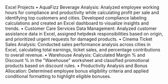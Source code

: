 Excel Projects
•	AquaFizz Beverage Analysis: Analyzed employee working hours for compliance and productivity while calculating profit per sale and identifying top customers and cities. Developed compliance labeling calculations and created an Excel dashboard to visualize insights and trends.
•	Customer Care Services Data Management: Analyzed customer assistance data in Excel, assigned helpdesk responsibilities based on origin, and prioritized urgent requests for damaged products.
•	Cinema Ticket Sales Analysis: Conducted sales performance analysis across cities in Excel, calculating total earnings, ticket sales, and percentage contributions to overall revenue.
•	Warehouse Analysis: Calculated Margin % and Discount % in the "Warehouse" worksheet and classified promotional products based on discount rules.
•	Productivity Analysis and Bonus Allocation: Determined employee bonus eligibility criteria and applied conditional formatting to highlight eligible bonuses.
